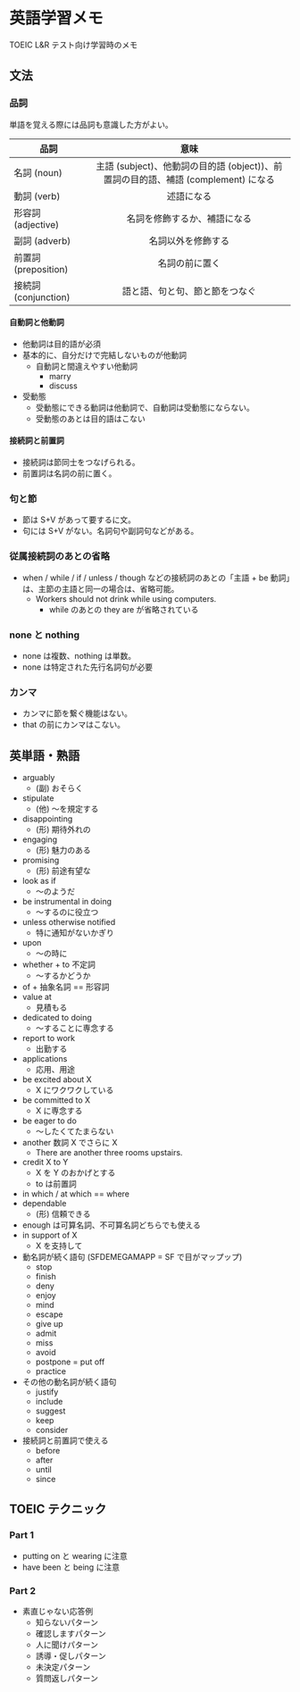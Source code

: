# 英語学習メモ

TOEIC L&R テスト向け学習時のメモ

## 文法

### 品詞

単語を覚える際には品詞も意識した方がよい。

| 品詞  | 意味 |
| ------------- |:-------------:|
| 名詞 (noun) | 主語 (subject)、他動詞の目的語 (object))、前置詞の目的語、補語 (complement) になる |
| 動詞 (verb) | 述語になる |
| 形容詞 (adjective) | 名詞を修飾するか、補語になる |
| 副詞 (adverb) | 名詞以外を修飾する |
| 前置詞 (preposition) | 名詞の前に置く |
| 接続詞 (conjunction) | 語と語、句と句、節と節をつなぐ |

#### 自動詞と他動詞

* 他動詞は目的語が必須
* 基本的に、自分だけで完結しないものが他動詞
    * 自動詞と間違えやすい他動詞
        * marry
        * discuss
* 受動態
    * 受動態にできる動詞は他動詞で、自動詞は受動態にならない。
    * 受動態のあとは目的語はこない

#### 接続詞と前置詞

* 接続詞は節同士をつなげられる。
* 前置詞は名詞の前に置く。

### 句と節

* 節は S+V があって要するに文。
* 句には S+V がない。名詞句や副詞句などがある。

### 従属接続詞のあとの省略

* when / while / if / unless / though などの接続詞のあとの「主語 + be 動詞」は、主節の主語と同一の場合は、省略可能。
    * Workers should not drink while using computers.
        * while のあとの they are が省略されている

### none と nothing

* none は複数、nothing は単数。
* none は特定された先行名詞句が必要

### カンマ

* カンマに節を繋ぐ機能はない。
* that の前にカンマはこない。

## 英単語・熟語

* arguably
    * (副) おそらく
* stipulate
    * (他) 〜を規定する 
* disappointing
    * (形) 期待外れの
* engaging
    * (形) 魅力のある
* promising
    * (形) 前途有望な
* look as if
    * 〜のようだ
* be instrumental in doing
    * 〜するのに役立つ
* unless otherwise notified
    * 特に通知がないかぎり
* upon
    * 〜の時に
* whether + to 不定詞
    * 〜するかどうか
* of + 抽象名詞 == 形容詞
* value at
    * 見積もる
* dedicated to doing
    * 〜することに専念する
* report to work
    * 出勤する
* applications
    * 応用、用途
* be excited about X
    * X にワクワクしている
* be committed to X
    * X に専念する
* be eager to do
    * 〜したくてたまらない
* another 数詞 X でさらに X
    * There are another three rooms upstairs.
* credit X to Y
    * X を Y のおかげとする
    * to は前置詞
* in which / at which == where
* dependable
    * (形) 信頼できる
* enough は可算名詞、不可算名詞どちらでも使える
* in support of X
    * X を支持して
* 動名詞が続く語句 (SFDEMEGAMAPP = SF で目がマップップ)
    * stop
    * finish
    * deny
    * enjoy
    * mind
    * escape
    * give up
    * admit
    * miss
    * avoid
    * postpone = put off
    * practice
* その他の動名詞が続く語句
    * justify
    * include
    * suggest
    * keep
    * consider
* 接続詞と前置詞で使える
    * before
    * after
    * until
    * since

## TOEIC テクニック

### Part 1

* putting on と wearing に注意
* have been と being に注意

### Part 2

* 素直じゃない応答例
    * 知らないパターン
    * 確認しますパターン
    * 人に聞けパターン
    * 誘導・促しパターン
    * 未決定パターン
    * 質問返しパターン
